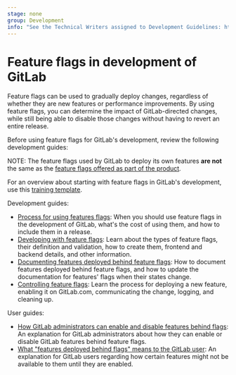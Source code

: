 ```yaml
---
stage: none
group: Development
info: "See the Technical Writers assigned to Development Guidelines: https://about.gitlab.com/handbook/engineering/ux/technical-writing/#assignments-to-development-guidelines"
---
```


# Feature flags in development of GitLab

Feature flags can be used to gradually deploy changes, regardless of whether
they are new features or performance improvements. By using feature flags,
you can determine the impact of GitLab-directed changes, while still being able
to disable those changes without having to revert an entire release.

Before using feature flags for GitLab's development, review the following development guides:

NOTE:
The feature flags used by GitLab to deploy its own features **are not** the same
as the [feature flags offered as part of the product](../../operations/feature_flags.md).

For an overview about starting with feature flags in GitLab's development,
use this [training template](https://gitlab.com/gitlab-com/www-gitlab-com/-/blob/master/.gitlab/issue_templates/feature-flag-training.md).

Development guides:

- [Process for using features flags](process.md): When you should use
  feature flags in the development of GitLab, what's the cost of using them,
  and how to include them in a release.
- [Developing with feature flags](development.md): Learn about the types of
  feature flags, their definition and validation, how to create them, frontend and
  backend details, and other information.
- [Documenting features deployed behind feature flags](../documentation/feature_flags.md):
  How to document features deployed behind feature flags, and how to update the
  documentation for features' flags when their states change.
- [Controlling feature flags](controls.md): Learn the process for deploying
  a new feature, enabling it on GitLab.com, communicating the change,
  logging, and cleaning up.

User guides:

- [How GitLab administrators can enable and disable features behind flags](../../administration/feature_flags.md):
  An explanation for GitLab administrators about how they can
  enable or disable GitLab features behind feature flags.
- [What "features deployed behind flags" means to the GitLab user](../../user/feature_flags.md):
  An explanation for GitLab users regarding how certain features
  might not be available to them until they are enabled.
